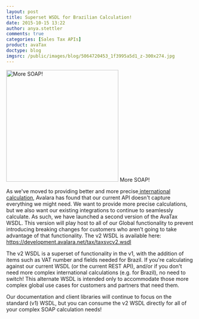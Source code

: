 ```yaml
---
layout: post
title: Superset WSDL for Brazilian Calculation!
date: 2015-10-15 13:22
author: anya.stettler
comments: true
categories: [Sales Tax APIs]
product: avaTax
doctype: blog
imgsrc: /public/images/blog/5064720453_1f3995a5d1_z-300x274.jpg
---
```

<div class="caption">
    <img src="/public/images/blog/5064720453_1f3995a5d1_z-300x274.jpg" width="300" alt="More SOAP!" />
    More SOAP!
</div>

As we've moved to providing better and more precise<a href="http://www.avalara.com/blog/2015/03/10/avalara-adds-brazil-to-global-tax-compliance-cloud-platform/"> international calculation</a>, Avalara has found that our current API doesn't capture everything we might need. We want to provide more precise calculations, but we also want our existing integrations to continue to seamlessly calculate. As such, we have launched a second version of the AvaTax WSDL. This version will play host to all of our Global functionality to prevent introducing breaking changes for customers who aren’t going to take advantage of that functionality. The v2 WSDL is available here: https://development.avalara.net/tax/taxsvcv2.wsdl

The v2 WSDL is a superset of functionality in the v1, with the addition of items such as VAT number and fields needed for Brazil. If you're calculating against our current WSDL (or the current REST API), and/or if you don't need more complex international calculations (e.g. for Brazil), no need to switch! This alternate WSDL is intended only to accommodate those more complex global use cases for customers and partners that need them.

Our documentation and client libraries will continue to focus on the standard (v1) WSDL, but you can consume the v2 WSDL directly for all of your complex SOAP calculation needs!
